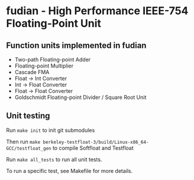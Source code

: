 # fudian - High Performance IEEE-754 Floating-Point Unit

## Function units implemented in fudian

- Two-path Floating-point Adder
- Floating-point Multiplier
- Cascade FMA
- Float -> Int Converter
- Int -> Float Converter
- Float -> Float Converter
- Goldschmidt Floating-point Divider / Square Root Unit

## Unit testing

Run `make init` to init git submodules

Then run `make berkeley-testfloat-3/build/Linux-x86_64-GCC/testfloat_gen` to compile Softfloat and Testfloat

Run `make all_tests` to run all unit tests.

To run a specific test, see Makefile for more details.
